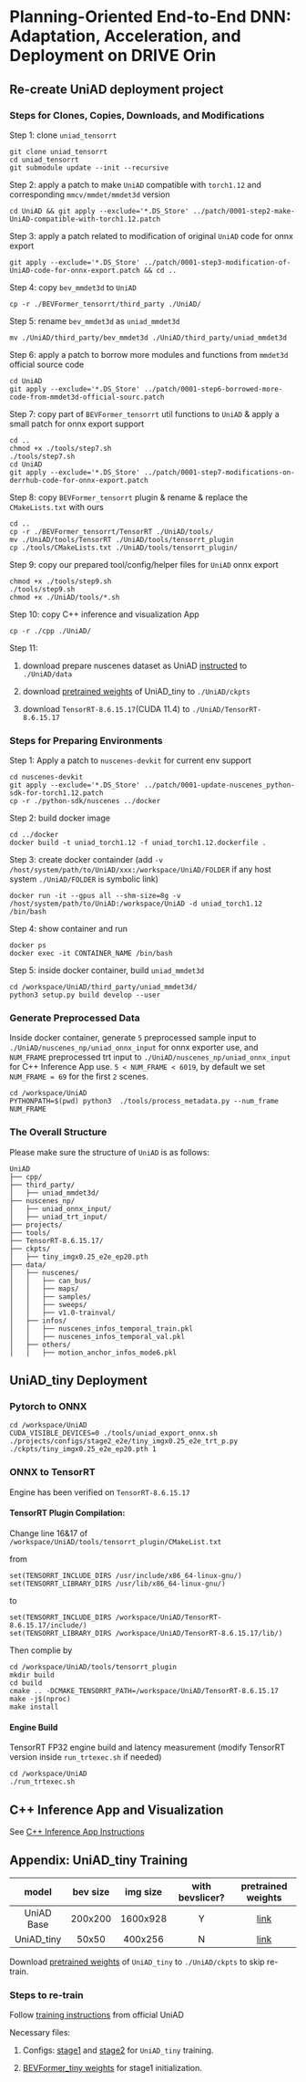 # Planning-Oriented End-to-End DNN:​ Adaptation, Acceleration, and Deployment​ on DRIVE Orin

## Re-create UniAD deployment project
### Steps for Clones, Copies, Downloads, and Modifications
Step 1: clone `uniad_tensorrt`
```
git clone uniad_tensorrt
cd uniad_tensorrt
git submodule update --init --recursive
```

Step 2: apply a patch to make `UniAD` compatible with `torch1.12` and corresponding `mmcv/mmdet/mmdet3d` version
```
cd UniAD && git apply --exclude='*.DS_Store' ../patch/0001-step2-make-UniAD-compatible-with-torch1.12.patch
```

Step 3: apply a patch related to modification of original `UniAD` code for onnx export
```
git apply --exclude='*.DS_Store' ../patch/0001-step3-modification-of-UniAD-code-for-onnx-export.patch && cd ..
```

Step 4: copy `bev_mmdet3d` to `UniAD`
```
cp -r ./BEVFormer_tensorrt/third_party ./UniAD/
```

Step 5: rename `bev_mmdet3d` as `uniad_mmdet3d`
```
mv ./UniAD/third_party/bev_mmdet3d ./UniAD/third_party/uniad_mmdet3d
```

Step 6: apply a patch to borrow more modules and functions from `mmdet3d` official source code
```
cd UniAD
git apply --exclude='*.DS_Store' ../patch/0001-step6-borrowed-more-code-from-mmdet3d-official-sourc.patch
```

Step 7: copy part of `BEVFormer_tensorrt` util functions to `UniAD` & apply a small patch for onnx export support
```
cd ..
chmod +x ./tools/step7.sh
./tools/step7.sh
cd UniAD
git apply --exclude='*.DS_Store' ../patch/0001-step7-modifications-on-derrhub-code-for-onnx-export.patch
```

Step 8: copy `BEVFormer_tensorrt` plugin & rename & replace the `CMakeLists.txt` with ours
```
cd ..
cp -r ./BEVFormer_tensorrt/TensorRT ./UniAD/tools/
mv ./UniAD/tools/TensorRT ./UniAD/tools/tensorrt_plugin
cp ./tools/CMakeLists.txt ./UniAD/tools/tensorrt_plugin/
```

Step 9: copy our prepared tool/config/helper files for `UniAD` onnx export
```
chmod +x ./tools/step9.sh
./tools/step9.sh
chmod +x ./UniAD/tools/*.sh
```

Step 10: copy C++ inference and visualization App
```
cp -r ./cpp ./UniAD/
```

Step 11: 

1. download prepare nuscenes dataset as UniAD [instructed](https://github.com/OpenDriveLab/UniAD/blob/main/docs/DATA_PREP.md) to `./UniAD/data`

2. download [pretrained weights](https://nvidia-my.sharepoint.com/:u:/r/personal/joshp_nvidia_com/Documents/Internal/onnx/UniAD_weights/tiny_imgx0.25_e2e_ep20.pth?csf=1&web=1&e=C8khhs) of UniAD_tiny to `./UniAD/ckpts`

3. download `TensorRT-8.6.15.17`(CUDA 11.4) to `./UniAD/TensorRT-8.6.15.17`


### Steps for Preparing Environments
Step 1: Apply a patch to `nuscenes-devkit` for current env support
```
cd nuscenes-devkit
git apply --exclude='*.DS_Store' ../patch/0001-update-nuscenes_python-sdk-for-torch1.12.patch
cp -r ./python-sdk/nuscenes ../docker
```
Step 2: build docker image
```
cd ../docker
docker build -t uniad_torch1.12 -f uniad_torch1.12.dockerfile .
```

Step 3: create docker containder (add `-v /host/system/path/to/UniAD/xxx:/workspace/UniAD/FOLDER` if any host system `./UniAD/FOLDER` is symbolic link)
```
docker run -it --gpus all --shm-size=8g -v /host/system/path/to/UniAD:/workspace/UniAD -d uniad_torch1.12 /bin/bash
```
Step 4: show container and run 
```
docker ps
docker exec -it CONTAINER_NAME /bin/bash
```
Step 5: inside docker container, build `uniad_mmdet3d`
```
cd /workspace/UniAD/third_party/uniad_mmdet3d/
python3 setup.py build develop --user
```

### Generate Preprocessed Data
Inside docker container, generate `5` preprocessed sample input to `./UniAD/nuscenes_np/uniad_onnx_input` for onnx exporter use, and `NUM_FRAME` preprocessed trt input to `./UniAD/nuscenes_np/uniad_onnx_input` for C++ Inference App use. `5 < NUM_FRAME < 6019`, by default we set `NUM_FRAME = 69` for the first `2` scenes.
```
cd /workspace/UniAD
PYTHONPATH=$(pwd) python3  ./tools/process_metadata.py --num_frame NUM_FRAME
```

### The Overall Structure

Please make sure the structure of `UniAD` is as follows:
```
UniAD
├── cpp/
├── third_party/
│   ├── uniad_mmdet3d/
├── nuscenes_np/
│   ├── uniad_onnx_input/
│   ├── uniad_trt_input/
├── projects/
├── tools/
├── TensorRT-8.6.15.17/
├── ckpts/
│   ├── tiny_imgx0.25_e2e_ep20.pth
├── data/
│   ├── nuscenes/
│   │   ├── can_bus/
│   │   ├── maps/
│   │   ├── samples/
│   │   ├── sweeps/
│   │   ├── v1.0-trainval/
│   ├── infos/
│   │   ├── nuscenes_infos_temporal_train.pkl
│   │   ├── nuscenes_infos_temporal_val.pkl
│   ├── others/
│   │   ├── motion_anchor_infos_mode6.pkl
```

## UniAD_tiny Deployment
### Pytorch to ONNX
```
cd /workspace/UniAD
CUDA_VISIBLE_DEVICES=0 ./tools/uniad_export_onnx.sh ./projects/configs/stage2_e2e/tiny_imgx0.25_e2e_trt_p.py ./ckpts/tiny_imgx0.25_e2e_ep20.pth 1
```


### ONNX to TensorRT

Engine has been verified on `TensorRT-8.6.15.17`

#### TensorRT Plugin Compilation:

Change line 16&17 of `/workspace/UniAD/tools/tensorrt_plugin/CMakeList.txt`

from
```
set(TENSORRT_INCLUDE_DIRS /usr/include/x86_64-linux-gnu/)
set(TENSORRT_LIBRARY_DIRS /usr/lib/x86_64-linux-gnu/)
```
to
```
set(TENSORRT_INCLUDE_DIRS /workspace/UniAD/TensorRT-8.6.15.17/include/)
set(TENSORRT_LIBRARY_DIRS /workspace/UniAD/TensorRT-8.6.15.17/lib/)
```


Then complie by

```
cd /workspace/UniAD/tools/tensorrt_plugin
mkdir build
cd build
cmake .. -DCMAKE_TENSORRT_PATH=/workspace/UniAD/TensorRT-8.6.15.17
make -j$(nproc)
make install
```


#### Engine Build
TensorRT FP32 engine build and latency measurement (modify TensorRT version inside `run_trtexec.sh` if needed)
```
cd /workspace/UniAD
./run_trtexec.sh
```


## C++ Inference App and Visualization

See [C++ Inference App Instructions](cpp/)


## Appendix: UniAD_tiny Training

| model | bev size | img size | with bevslicer? | pretrained weights |
| :---: | :---: | :---: | :---:|:---:| 
| UniAD Base  | 200x200  | 1600x928 | Y | [link](https://github.com/OpenDriveLab/UniAD/releases/download/v1.0.1/uniad_base_e2e.pth) |
| UniAD_tiny | 50x50 | 400x256 | N  | [link](https://nvidia-my.sharepoint.com/:u:/r/personal/joshp_nvidia_com/Documents/Internal/onnx/UniAD_weights/tiny_imgx0.25_e2e_ep20.pth?csf=1&web=1&e=C8khhs) |

Download [pretrained weights](https://nvidia-my.sharepoint.com/:u:/r/personal/joshp_nvidia_com/Documents/Internal/onnx/UniAD_weights/tiny_imgx0.25_e2e_ep20.pth?csf=1&web=1&e=C8khhs) of `UniAD_tiny` to `./UniAD/ckpts` to skip re-train.

### Steps to re-train
Follow [training instructions](https://github.com/OpenDriveLab/UniAD/blob/main/docs/TRAIN_EVAL.md) from official UniAD

Necessary files: 

1. Configs: [stage1](projects/configs/stage1_track_map/tiny_imgx0.25_track_map.py) and [stage2](projects/configs/stage2_e2e/tiny_imgx0.25_e2e.py) for `UniAD_tiny` training.

2. [BEVFormer_tiny weights](https://github.com/zhiqi-li/storage/releases/download/v1.0/bevformer_tiny_epoch_24.pth) for stage1 initialization.